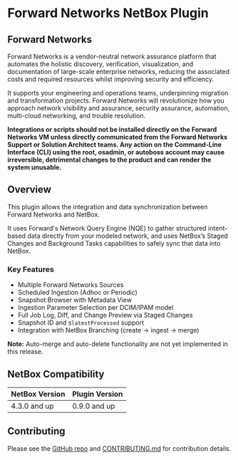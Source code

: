 # Forward Networks NetBox Plugin

## Forward Networks

Forward Networks is a vendor-neutral network assurance platform that automates the
holistic discovery, verification, visualization, and documentation of
large-scale enterprise networks, reducing the associated costs and required
resources whilst improving security and efficiency.

It supports your engineering and operations teams, underpinning migration and
transformation projects. Forward Networks will revolutionize how you approach network
visibility and assurance, security assurance, automation, multi-cloud
networking, and trouble resolution.

**Integrations or scripts should not be installed directly on the Forward Networks VM unless directly communicated from the
Forward Networks Support or Solution Architect teams. Any action on the Command-Line Interface (CLI) using the root, osadmin,
or autoboss account may cause irreversible, detrimental changes to the product and can render the system unusable.**

## Overview

This plugin allows the integration and data synchronization between Forward Networks and NetBox.

It uses Forward's Network Query Engine (NQE) to gather structured intent-based data directly from your modeled network,
and uses NetBox’s Staged Changes and Background Tasks capabilities to safely sync that data into NetBox.

### Key Features

- Multiple Forward Networks Sources
- Scheduled Ingestion (Adhoc or Periodic)
- Snapshot Browser with Metadata View
- Ingestion Parameter Selection per DCIM/IPAM model
- Full Job Log, Diff, and Change Preview via Staged Changes
- Snapshot ID and `$latestProcessed` support
- Integration with NetBox Branching (create → ingest → merge)

**Note:** Auto-merge and auto-delete functionality are not yet implemented in this release.

## NetBox Compatibility

| NetBox Version | Plugin Version |
|----------------|----------------|
| 4.3.0 and up   | 0.9.0 and up   |

## Contributing

Please see the [GitHub repo](https://github.com/forwardnetworks/forward-netbox) and [CONTRIBUTING.md](https://github.com/forwardnetworks/forward-netbox/blob/main/CONTRIBUTING.md) for contribution details.

